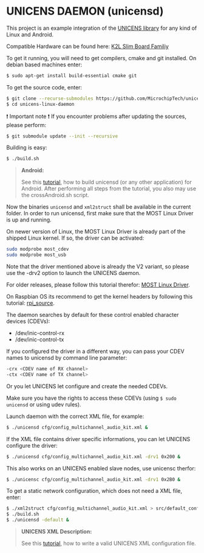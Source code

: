 # UNICENS DAEMON (unicensd)

This project is an example integration of the [UNICENS library](https://github.com/MicrochipTech/unicens) for any kind of Linux and Android.

Compatible Hardware can be found here: [K2L Slim Board Familiy](https://www.k2l.de/products/34/MOST150%20Slim%20Board%20Family/)

To get it running, you will need to get compilers, cmake and git installed. On debian based machines enter:
```bash
$ sudo apt-get install build-essential cmake git
```

To get the source code, enter:
```bash
$ git clone --recurse-submodules https://github.com/MicrochipTech/unicens-linux-daemon.git
$ cd unicens-linux-daemon
```

:exclamation: Important note :exclamation: 
If you encounter problems after updating the sources, please perform:
```bash
$ git submodule update --init --recursive
```

Building is easy:
```bash
$ ./build.sh
```

> **Android:**
>
> See this [tutorial](ANDROID.md), how to build unicensd (or any other application) for Android.
> After performing all steps from the tutorial, you also may use the crossAndroid.sh script.

Now the binaries `unicensd` and `xml2struct` shall be available in the current folder.
In order to run unicensd, first make sure that the MOST Linux Driver is up and running.

On newer version of Linux, the MOST Linux Driver is already part of the shipped Linux kernel.
If so, the driver can be activated:
```bash
sudo modprobe most_cdev
sudo modprobe most_usb
```
Note that the driver mentioned above is already the V2 variant, so please use the -drv2 option to launch the UNICENS daemon.

For older releases, please follow this tutorial therefor: [MOST Linux Driver](https://github.com/microchip-ais/linux/blob/mchp-dev/mld/README.md). 

On Raspbian OS its recommend to get the kernel headers by following this tutorial: [rpi_source](https://github.com/notro/rpi-source/wiki).


The daemon searches by default for these control enabled character devices (CDEVs):

 - /dev/inic-control-rx
 - /dev/inic-control-tx

If you configured the driver in a different way, you can pass your CDEV names to unicensd by command line parameter:
```bash
-crx <CDEV name of RX channel>
-ctx <CDEV name of TX channel>
```

Or you let UNICENS let configure and create the needed CDEVs.

Make sure you have the rights to access these CDEVs (using `$ sudo unicensd` or using udev rules).

Launch daemon with the correct XML file, for example:
```bash
$ ./unicensd cfg/config_multichannel_audio_kit.xml &
```

If the XML file contains driver specific informations, you can let UNICENS configure the driver:
```bash
$ ./unicensd cfg/config_multichannel_audio_kit.xml -drv1 0x200 &
```

This also works on an UNICENS enabled slave nodes, use unicensc therfor:
```bash
$ ./unicensc cfg/config_multichannel_audio_kit.xml -drv1 0x2B0 &
```

To get a static network configuration, which does not need a XML file, enter:
```bash
$ ./xml2struct cfg/config_multichannel_audio_kit.xml > src/default_config.c
$ ./build.sh
$ ./unicensd -default &
```

> **UNICENS XML Description:**
>
> See this [tutorial](cfg/README.md), how to write a valid UNICENS XML configuration file.
